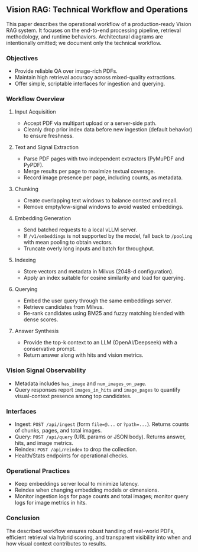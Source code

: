 ## Vision RAG: Technical Workflow and Operations

This paper describes the operational workflow of a production-ready Vision RAG system. It focuses on the end-to-end processing pipeline, retrieval methodology, and runtime behaviors. Architectural diagrams are intentionally omitted; we document only the technical workflow.

### Objectives
- Provide reliable QA over image-rich PDFs.
- Maintain high retrieval accuracy across mixed-quality extractions.
- Offer simple, scriptable interfaces for ingestion and querying.

### Workflow Overview
1) Input Acquisition
   - Accept PDF via multipart upload or a server-side path.
   - Cleanly drop prior index data before new ingestion (default behavior) to ensure freshness.

2) Text and Signal Extraction
   - Parse PDF pages with two independent extractors (PyMuPDF and PyPDF).
   - Merge results per page to maximize textual coverage.
   - Record image presence per page, including counts, as metadata.

3) Chunking
   - Create overlapping text windows to balance context and recall.
   - Remove empty/low-signal windows to avoid wasted embeddings.

4) Embedding Generation
   - Send batched requests to a local vLLM server.
   - If `/v1/embeddings` is not supported by the model, fall back to `/pooling` with mean pooling to obtain vectors.
   - Truncate overly long inputs and batch for throughput.

5) Indexing
   - Store vectors and metadata in Milvus (2048-d configuration).
   - Apply an index suitable for cosine similarity and load for querying.

6) Querying
   - Embed the user query through the same embeddings server.
   - Retrieve candidates from Milvus.
   - Re-rank candidates using BM25 and fuzzy matching blended with dense scores.

7) Answer Synthesis
   - Provide the top-k context to an LLM (OpenAI/Deepseek) with a conservative prompt.
   - Return answer along with hits and vision metrics.

### Vision Signal Observability
- Metadata includes `has_image` and `num_images_on_page`.
- Query responses report `images_in_hits` and `image_pages` to quantify visual-context presence among top candidates.

### Interfaces
- Ingest: `POST /api/ingest` (form `file=@...` or `?path=...`). Returns counts of chunks, pages, and total images.
- Query: `POST /api/query` (URL params or JSON body). Returns answer, hits, and image metrics.
- Reindex: `POST /api/reindex` to drop the collection.
- Health/Stats endpoints for operational checks.

### Operational Practices
- Keep embeddings server local to minimize latency.
- Reindex when changing embedding models or dimensions.
- Monitor ingestion logs for page counts and total images; monitor query logs for image metrics in hits.

### Conclusion
The described workflow ensures robust handling of real-world PDFs, efficient retrieval via hybrid scoring, and transparent visibility into when and how visual context contributes to results.


